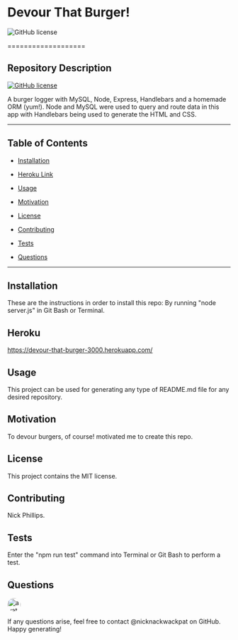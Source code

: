 # Devour That Burger!

![GitHub license](https://www.nypl.org/sites/default/files/Readme_social.gif)

  ===================

## Repository Description

  [![GitHub license](https://img.shields.io/badge/version-1.0.0-brightgreen)](https://github.com/users/nicknackwackpat/Burger)

  A burger logger with MySQL, Node, Express, Handlebars and a homemade ORM (yum!). Node and MySQL were used to query and route data in this app with Handlebars being used to generate the HTML and CSS.

  ---------------------

## Table of Contents

  * [Installation](#Installation)

  * [Heroku Link](#Heroku)

  * [Usage](#Usage)

  * [Motivation](#Motivation)

  * [License](#License)

  * [Contributing](#Contributing)

  * [Tests](#Tests)

  * [Questions](#Questions)

---------------------

## Installation

  These are the instructions in order to install this repo: By running "node server.js" in Git Bash or Terminal.

## Heroku

 https://devour-that-burger-3000.herokuapp.com/


## Usage
  
  This project can be used for generating any type of README.md file for any desired repository.

## Motivation

  To devour burgers, of course! motivated me to create this repo.

## License

  This project contains the MIT license.

## Contributing

  Nick Phillips.

## Tests

  Enter the "npm run test" command into Terminal or Git Bash to perform a test.

## Questions

  <img src="https://avatars2.githubusercontent.com/u/60018387?v=4" alt="avatar" style="border-radius: 16px" width="30" />

  If any questions arise, feel free to contact @nicknackwackpat on GitHub. Happy generating!
  
